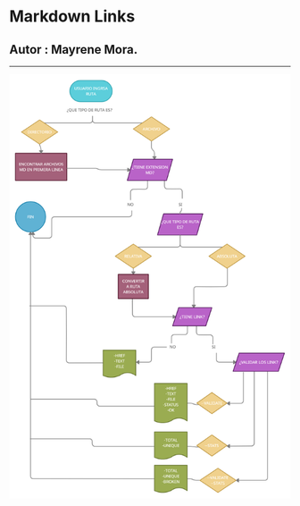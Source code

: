# Markdown Links
## Autor : Mayrene Mora.
__________________________________________________________________________________________________________________________


![Diagrama-Flujo](./assents/diagramaMD.png)


